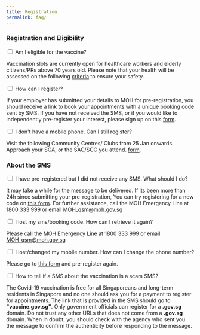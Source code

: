 ```yaml
---
title: Registration
permalink: faq/
---
```


<div class="accordion">
			<div class="tabs">
				<h3>Registration and Eligibility</h3>
				<div class="tab">
					<input type="checkbox" id="question-01">
					<label class="tab-label" for="question-01">Am I eligible for the vaccine?</label>
					<div class="tab-content">
						<p>Vaccination slots are currently open for healthcare workers and elderly citizens/PRs above 70 years old. Please note that your health will be assessed on the following  <a href="/health-advisory">criteria</a> to ensure your safety.</p>
					</div>
				</div>
				<div class="tab">
					<input type="checkbox" id="question-02">
					<label class="tab-label" for="question-02">How can I register?</label>
					<div class="tab-content">
						<p>If your employer has submitted your details to MOH for pre-registration, you should receive a link to book your appointments with a unique booking code sent by SMS. If you have not received the SMS, or if you would like to independently pre-register your interest, please sign up on this <a href="https://preregister.vaccine.gov.sg">form</a>.</p>
						</div>
				</div>
				<div class="tab">
					<input type="checkbox" id="question-02">
					<label class="tab-label" for="question-02">I don't have a mobile phone. Can I still register?</label>
					<div class="tab-content">
						<p>Visit the following Community Centres/ Clubs from 25 Jan onwards.
Approach your SGA, or the SAC/SCC you attend. <a href="https://preregister.vaccine.gov.sg">form</a>.</p>
					</div>
				</div>
			</div>
			<div class="tabs">
				<h3>About the SMS</h3>
				<div class="tab">
					<input type="checkbox" id="question-03">
					<label class="tab-label" for="question-03">I have pre-registered but I did not receive any SMS. What should I do?</label>
					<div class="tab-content">
						<p>It may take a while for the message to be delivered. If its been more than 24h since submitting your pre-registration, You can try registering for a new code on <a href="https://preregister.vaccine.gov.sg">this form</a>. For further assistance, call the MOH Emergency Line at 1800 333 999 or email <a href="mailto: MOH_qsm@moh.gov.sg">MOH_qsm@moh.gov.sg</a>
					</div>
				</div>
				<div class="tab">
					<input type="checkbox" id="question-04">
					<label class="tab-label" for="question-04">I lost my sms/booking code. How can I retrieve it again?</label>
					<div class="tab-content">
						<p>Please call the MOH Emergency Line at 1800 333 999 or email <a href="mailto: MOH_qsm@moh.gov.sg">MOH_qsm@moh.gov.sg</a></p>
					</div>
				</div>
				<div class="tab">
					<input type="checkbox" id="question-05">
					<label class="tab-label" for="question-05">I lost/changed my mobile number. How can I change the phone number?</label>
					<div class="tab-content">
						<p>Please go to <a href="https://preregister.vaccine.gov.sg">this form</a> and pre-register again.</p>
					</div>
				</div>
				<div class="tab">
					<input type="checkbox" id="question-06">
					<label class="tab-label" for="question-06">How to tell if a SMS about the vaccination is a scam SMS?</label>
					<div class="tab-content">
						<p>The Covid-19 vaccination is free for all Singaporeans and long-term residents in Singapore and no one should ask you for a payment to register for appointments. The link that is provided in the SMS should go to <strong>"vaccine.gov.sg"</strong>. Only government officials can register for a <strong>.gov.sg</strong> domain.	Do not trust any other URLs that does not come from a <strong>.gov.sg</strong> domain. When in doubt, you should check with the agency who sent you the message to confirm the authenticity before responding to the message.
						</p>
					</div>
				</div>
		</div>

</div>
